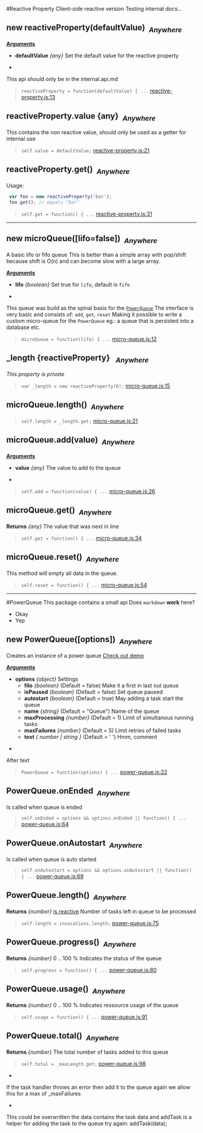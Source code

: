 #Reactive Property
Client-side reactive version
Testing internal docs...

## <a name="reactiveProperty"></a>new reactiveProperty(defaultValue)&nbsp;&nbsp;<sub><i>Anywhere</i></sub> ##

<u><b>Arguments</b></u>

* __defaultValue__ *{any}*
  Set the default value for the reactive property

-
This api should only be in the internal.api.md

> ```reactiveProperty = function(defaultValue) { ...``` [reactive-property.js:13](reactive-property.js#L13)

## <a name="reactiveProperty.value"></a>reactiveProperty.value {any}&nbsp;&nbsp;<sub><i>Anywhere</i></sub> ##
This contains the non reactive value, should only be used as a getter for
internal use

> ```self.value = defaultValue;``` [reactive-property.js:21](reactive-property.js#L21)

## <a name="reactiveProperty.get"></a>reactiveProperty.get()&nbsp;&nbsp;<sub><i>Anywhere</i></sub> ##
Usage:
```js
 var foo = new reactiveProperty('bar');
 foo.get(); // equals "bar"
```

> ```self.get = function() { ...``` [reactive-property.js:31](reactive-property.js#L31)


---

## <a name="microQueue"></a>new microQueue([lifo=false])&nbsp;&nbsp;<sub><i>Anywhere</i></sub> ##
A basic lifo or fifo queue
This is better than a simple array with pop/shift because shift is O(n)
and can become slow with a large array.

<u><b>Arguments</b></u>

* __lifo__ *{boolean}*
  Set true for `lifo`, default is `fifo`

-
This queue was build as the spinal basis for the [`PowerQueue`](#PowerQueue)
The interface is very basic and consists of:
`add`, `get`, `reset` Making it possible to write a custom micro-queue for
the `PowerQueue` eg.: a queue that is persisted into a database etc.

> ```microQueue = function(lifo) { ...``` [micro-queue.js:12](micro-queue.js#L12)

## <a name="_length"></a>_length {reactiveProperty} &nbsp;&nbsp;<sub><i>Anywhere</i></sub> ##
*This property is private*

> ```var _length = new reactiveProperty(0);``` [micro-queue.js:15](micro-queue.js#L15)

## <a name="microQueue.length"></a>microQueue.length()&nbsp;&nbsp;<sub><i>Anywhere</i></sub> ##

> ```self.length = _length.get;``` [micro-queue.js:21](micro-queue.js#L21)

## <a name="microQueue.add"></a>microQueue.add(value)&nbsp;&nbsp;<sub><i>Anywhere</i></sub> ##

<u><b>Arguments</b></u>

* __value__ *{any}*
  The value to add to the queue

-

> ```self.add = function(value) { ...``` [micro-queue.js:26](micro-queue.js#L26)

## <a name="microQueue.get"></a>microQueue.get()&nbsp;&nbsp;<sub><i>Anywhere</i></sub> ##

__Returns__  *{any}*
The value that was next in line

> ```self.get = function() { ...``` [micro-queue.js:34](micro-queue.js#L34)

## <a name="microQueue.reset"></a>microQueue.reset()&nbsp;&nbsp;<sub><i>Anywhere</i></sub> ##
This method will empty all data in the queue.

> ```self.reset = function() { ...``` [micro-queue.js:54](micro-queue.js#L54)


---
#PowerQueue
This package contains a small api
Does `markdown` __work__ here?
* Okay
* Yep

## <a name="PowerQueue"></a>new PowerQueue([options])&nbsp;&nbsp;<sub><i>Anywhere</i></sub> ##
Creates an instance of a power queue 
[Check out demo](http://power-queue-test.meteor.com/)

<u><b>Arguments</b></u>

* __options__ *{object}*
  Settings
    - __filo__ *{boolean}*    (Default = false)
Make it a first in last out queue
    - __isPaused__ *{boolean}*    (Default = false)
Set queue paused
    - __autostart__ *{boolean}*    (Default = true)
May adding a task start the queue
    - __name__ *{string}*    (Default = "Queue")
Name of the queue
    - __maxProcessing__ *{number}*    (Default = 1)
Limit of simultanous running tasks
    - __maxFailures__ *{number}*    (Default = 5)
Limit retries of failed tasks
    - __text__ *{ number | string }*    (Default = ' ')
Hmm, comment

-
After text

> ```PowerQueue = function(options) { ...``` [power-queue.js:22](power-queue.js#L22)

## <a name="PowerQueue.onEnded"></a>PowerQueue.onEnded&nbsp;&nbsp;<sub><i>Anywhere</i></sub> ##
Is called when queue is ended

> ```self.onEnded = options && options.onEnded || function() { ...``` [power-queue.js:64](power-queue.js#L64)

## <a name="PowerQueue.onAutostart"></a>PowerQueue.onAutostart&nbsp;&nbsp;<sub><i>Anywhere</i></sub> ##
Is called when queue is auto started

> ```self.onAutostart = options && options.onAutostart || function() { ...``` [power-queue.js:69](power-queue.js#L69)

## <a name="PowerQueue.length"></a>PowerQueue.length()&nbsp;&nbsp;<sub><i>Anywhere</i></sub> ##

__Returns__  *{number}*  <u>is reactive</u>
Number of tasks left in queue to be processed

> ```self.length = invocations.length;``` [power-queue.js:75](power-queue.js#L75)

## <a name="PowerQueue.progress"></a>PowerQueue.progress()&nbsp;&nbsp;<sub><i>Anywhere</i></sub> ##

__Returns__  *{number}*
0 .. 100 % Indicates the status of the queue

> ```self.progress = function() { ...``` [power-queue.js:80](power-queue.js#L80)

## <a name="PowerQueue.usage"></a>PowerQueue.usage()&nbsp;&nbsp;<sub><i>Anywhere</i></sub> ##

__Returns__  *{number}*
0 .. 100 % Indicates ressource usage of the queue

> ```self.usage = function() { ...``` [power-queue.js:91](power-queue.js#L91)

## <a name="PowerQueue.total"></a>PowerQueue.total()&nbsp;&nbsp;<sub><i>Anywhere</i></sub> ##

__Returns__  *{number}*
The total number of tasks added to this queue

> ```self.total = _maxLength.get;``` [power-queue.js:98](power-queue.js#L98)

-
If the task handler throws an error then add it to the queue again
we allow this for a max of _maxFailures

-
This could be overwritten the data contains the task data and addTask
is a helper for adding the task to the queue
try again: addTask(data);
